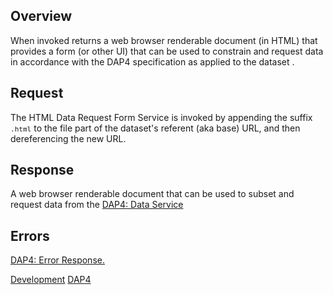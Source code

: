 ## Overview

When invoked returns a web browser renderable document (in HTML) that
provides a form (or other UI) that can be used to constrain and request
data in accordance with the DAP4 specification as applied to the dataset
.

## Request

The HTML Data Request Form Service is invoked by appending the suffix
<font size="2">`.html`</font> to the file part of the dataset's referent
(aka base) URL, and then dereferencing the new URL.

## Response

A web browser renderable document that can be used to subset and request
data from the [DAP4: Data Service](DAP4:_Data_Service "wikilink")

## Errors

[DAP4: Error Response.](DAP4:_Responses#Error_Response "wikilink")

[Development](Category:Development "wikilink")
[DAP4](Category:DAP4 "wikilink")